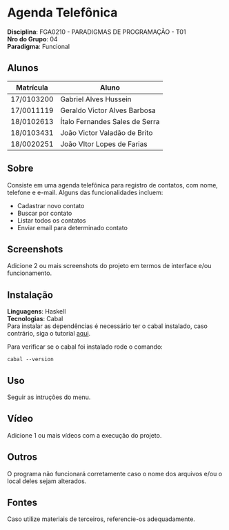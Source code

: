 # Agenda Telefônica

**Disciplina**: FGA0210 - PARADIGMAS DE PROGRAMAÇÃO - T01 <br>
**Nro do Grupo**: 04<br>
**Paradigma**: Funcional<br>

## Alunos

| Matrícula  | Aluno                          |
| ---------- | ------------------------------ |
| 17/0103200 | Gabriel Alves Hussein          |
| 17/0011119 | Geraldo Victor Alves Barbosa   |
| 18/0102613 | Ítalo Fernandes Sales de Serra |
| 18/0103431 | João Victor Valadão de Brito   |
| 18/0020251 | João VItor Lopes de Farias     |

## Sobre

Consiste em uma agenda telefônica para registro de contatos, com nome, telefone e e-mail. Alguns das funcionalidades incluem:

- Cadastrar novo contato
- Buscar por contato
- Listar todos os contatos
- Enviar email para determinado contato

## Screenshots

Adicione 2 ou mais screenshots do projeto em termos de interface e/ou funcionamento.

## Instalação

**Linguagens**: Haskell<br>
**Tecnologias**: Cabal<br>
Para instalar as dependências é necessário ter o cabal instalado, caso contrário, siga o tutorial [aqui](https://cabal.readthedocs.io/en/3.4/getting-started.html).

Para verificar se o cabal foi instalado rode o comando:

```
cabal --version
```

## Uso

Seguir as intruções do menu.

## Vídeo

Adicione 1 ou mais vídeos com a execução do projeto.

## Outros

O programa não funcionará corretamente caso o nome dos arquivos e/ou o local deles sejam alterados.

## Fontes

Caso utilize materiais de terceiros, referencie-os adequadamente.
